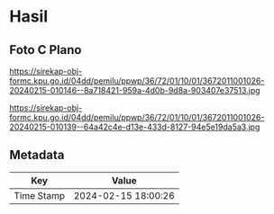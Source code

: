 # Hasil

## Foto C Plano

https://sirekap-obj-formc.kpu.go.id/04dd/pemilu/ppwp/36/72/01/10/01/3672011001026-20240215-010146--8a718421-959a-4d0b-9d8a-903407e37513.jpg

https://sirekap-obj-formc.kpu.go.id/04dd/pemilu/ppwp/36/72/01/10/01/3672011001026-20240215-010139--64a42c4e-d13e-433d-8127-94e5e19da5a3.jpg


## Metadata

| Key        | Value               |
| ---------- | ------------------- |
| Time Stamp | 2024-02-15 18:00:26 |



